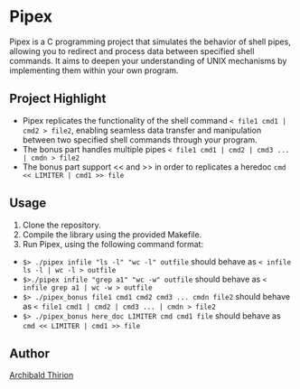 # Pipex

Pipex is a C programming project that simulates the behavior of shell pipes, allowing you to redirect and process data between specified shell commands. It aims to deepen your understanding of UNIX mechanisms by implementing them within your own program.

## Project Highlight
- Pipex replicates the functionality of the shell command `< file1 cmd1 | cmd2 > file2`, enabling seamless data transfer and manipulation between two specified shell commands through your program.
- The bonus part handles multiple pipes `< file1 cmd1 | cmd2 | cmd3 ... | cmdn > file2`
- The bonus part support << and >> in order to replicates a heredoc `cmd << LIMITER | cmd1 >> file`
  
## Usage
1. Clone the repository.
2. Compile the library using the provided Makefile.
3. Run Pipex, using the following command format:  
- `$> ./pipex infile "ls -l" "wc -l" outfile` should behave as `< infile ls -l | wc -l > outfile`  
- `$>./pipex infile "grep a1" "wc -w" outfile` should behave as `< infile grep a1 | wc -w > outfile`  
- `$> ./pipex_bonus file1 cmd1 cmd2 cmd3 ... cmdn file2` should behave as `< file1 cmd1 | cmd2 | cmd3 ... | cmdn > file2`  
- `$> ./pipex_bonus here_doc LIMITER cmd cmd1 file` should behave as `cmd << LIMITER | cmd1 >> file`

## Author

[Archibald Thirion](https://github.com/Archips)
